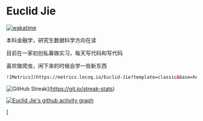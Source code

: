 # Euclid Jie

[![wakatime](https://wakatime.com/badge/user/b638b33f-0c9e-4408-b427-258fe0b24ad0.svg)](https://wakatime.com/@b638b33f-0c9e-4408-b427-258fe0b24ad0)

本科金融学，研究生数据科学方向在读

目前在一家初创私募做实习，每天写代码和写代码

喜欢做爬虫，闲下来的时候会学一些新东西

```html
![Metrics](https://metrics.lecoq.io/Euclid-Jie?template=classic&base=header%2C%20activity%2C%20community%2C%20repositories%2C%20metadata&base.indepth=false&base.hireable=false&base.skip=false&config.timezone=Asia%2FShanghai)

```

![GitHub Streak](https://streak-stats.demolab.com/?user=Euclid-Jie&theme=default)](https://git.io/streak-stats)

[![Euclid Jie's github activity graph](https://github-readme-activity-graph.cyclic.app/graph?username=Euclid-Jie&theme=github-compact)](https://github.com/ashutosh00710/github-readme-activity-graph)

[







